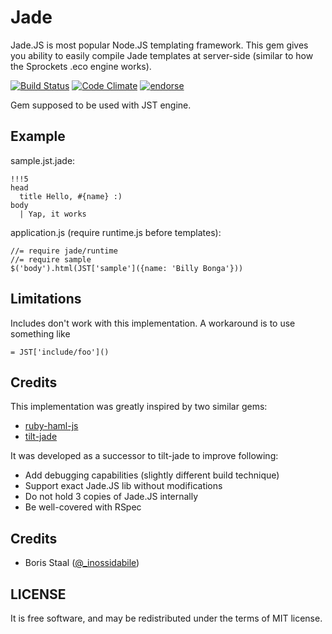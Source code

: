 Jade
====

Jade.JS is most popular Node.JS templating framework. This gem gives
you ability to easily compile Jade templates at server-side (similar 
to how the Sprockets .eco engine works).

[![Build Status](https://travis-ci.org/inossidabile/jade.png?branch=master)](https://travis-ci.org/inossidabile/jade)
[![Code Climate](https://codeclimate.com/github/inossidabile/jade.png)](https://codeclimate.com/github/inossidabile/jade)
[![endorse](http://api.coderwall.com/inossidabile/endorsecount.png)](http://coderwall.com/inossidabile)

Gem supposed to be used with JST engine.

Example
-------

sample.jst.jade:

    !!!5
    head
      title Hello, #{name} :)
    body
      | Yap, it works

application.js (require runtime.js before templates):
  
    //= require jade/runtime
    //= require sample
    $('body').html(JST['sample']({name: 'Billy Bonga'}))


Limitations
-----------

Includes don't work with this implementation. A workaround is to use something like 

    = JST['include/foo']()

Credits
-------

This implementation was greatly inspired by two similar gems:

  - [ruby-haml-js](https://github.com/dnagir/ruby-haml-js)
  - [tilt-jade](https://github.com/therabidbanana/tilt-jade)
  
It was developed as a successor to tilt-jade to improve following:

  * Add debugging capabilities (slightly different build technique)
  * Support exact Jade.JS lib without modifications
  * Do not hold 3 copies of Jade.JS internally
  * Be well-covered with RSpec

Credits
-------

* Boris Staal ([@_inossidabile](http://twitter.com/#!/_inossidabile))

LICENSE
-------

It is free software, and may be redistributed under the terms of MIT license.